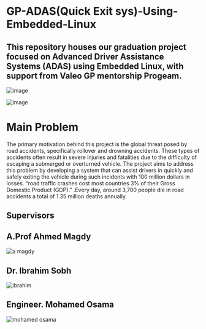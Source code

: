 # GP-ADAS(Quick Exit sys)-Using-Embedded-Linux
## This repository houses our graduation project focused on Advanced Driver Assistance Systems (ADAS) using Embedded Linux, with support from Valeo GP mentorship Progeam. 

![image](https://github.com/mohamedashraf56/GP-ADAS-Using-Embedded-Linux/assets/110823285/06de9c11-a616-48f1-987a-828f10b65613)

![image](https://github.com/mohamedashraf56/GP-ADAS-Using-Embedded-Linux/assets/110823285/c7df62f6-2eea-4cad-a58e-851dac5a30be)

# Main Problem 

The primary motivation behind this project is the global threat posed by road accidents, specifically rollover and drowning accidents. These types of accidents often result in severe injuries and fatalities due to the difficulty of escaping a submerged or overturned vehicle. The project aims to address this problem by developing a system that can assist drivers in quickly and safely exiting the vehicle during such incidents with 100 million dollars in losses.
“road traffic crashes cost most countries 3% of their Gross Domestic Product (GDP).” .Every day, around 3,700 people die in road accidents a total of 1.35 million deaths annually. 



## Supervisors 
 ## A.Prof Ahmed Magdy 

![a magdy](https://github.com/mohamedashraf56/GP-ADAS-Using-Embedded-Linux/assets/110823285/19bc303f-8850-41d0-8b94-b93602105432)


## Dr. Ibrahim Sobh 

![ibrahim](https://github.com/mohamedashraf56/GP-ADAS-Using-Embedded-Linux/assets/110823285/563e2607-623d-45c7-a172-d50c8a8d7c53)


## Engineer. Mohamed Osama 

![mohamed osama](https://github.com/mohamedashraf56/GP-ADAS-Using-Embedded-Linux/assets/110823285/48b02022-c6b7-4647-80c3-f2934f8175f5)
